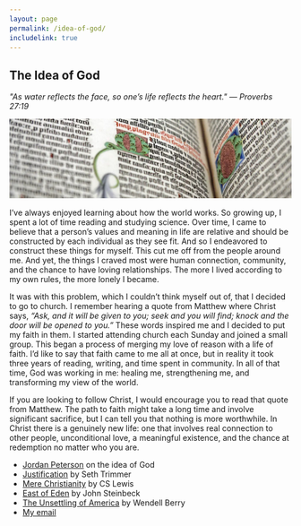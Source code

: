 ```yaml
---
layout: page
permalink: /idea-of-god/
includelink: true
---
```


## The Idea of God

_"As water reflects the face, so one’s life reflects the heart." — Proverbs 27:19_

<div class="imgcap_noborder" style="display: block; margin-left: auto; margin-right: auto; width:100%">
  <img src="/assets/idea-of-god/gutenberg.jpg">
</div>

I’ve always enjoyed learning about how the world works. So growing up, I spent a lot of time reading and studying science. Over time, I came to believe that a person’s values and meaning in life are relative and should be constructed by each individual as they see fit. And so I endeavored to construct these things for myself. This cut me off from the people around me. And yet, the things I craved most were human connection, community, and the chance to have loving relationships. The more I lived according to my own rules, the more lonely I became.

It was with this problem, which I couldn’t think myself out of, that I decided to go to church. I remember hearing a quote from Matthew where Christ says, _“Ask, and it will be given to you; seek and you will find; knock and the door will be opened to you.”_ These words inspired me and I decided to put my faith in them. I started attending church each Sunday and joined a small group. This began a process of merging my love of reason with a life of faith. I’d like to say that faith came to me all at once, but in reality it took three years of reading, writing, and time spent in community. In all of that time, God was working in me: healing me, strengthening me, and transforming my view of the world.

If you are looking to follow Christ, I would encourage you to read that quote from Matthew. The path to faith might take a long time and involve significant sacrifice, but I can tell you that nothing is more worthwhile. In Christ there is a genuinely new life: one that involves real connection to other people, unconditional love, a meaningful existence, and the chance at redemption no matter who you are.

* [Jordan Peterson](https://www.youtube.com/watch?v=f-wWBGo6a2w) on the idea of God
* [Justification](/justification/) by Seth Trimmer
* [Mere Christianity](https://www.amazon.com/Mere-Christianity-C-S-Lewis/dp/0060652926) by CS Lewis
* [East of Eden](https://www.amazon.com/East-Eden-Penguin-Orange-Collection/dp/0143129481) by John Steinbeck
* [The Unsettling of America](https://www.amazon.com/Unsettling-America-Culture-Agriculture/dp/161902599X) by Wendell Berry
* [My email](/static/email.txt)